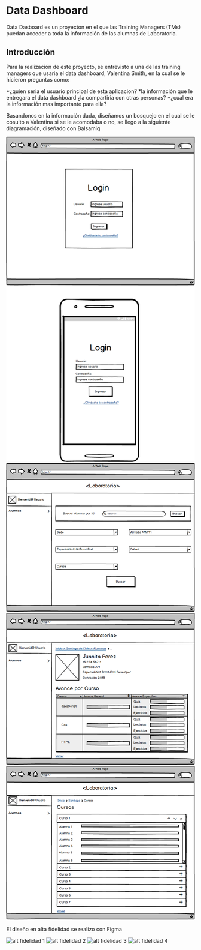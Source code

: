 # Data Dashboard

Data Dasboard es un proyecton en el que las Training Managers (TMs) puedan acceder a toda la información de las alumnas de Laboratoria.


## Introducción

Para la realización de este proyecto, se entrevisto a una de las training managers que usaria el data dashboard, Valentina Smith, en la cual se le hicieron preguntas como:

*¿quien seria el usuario principal de esta aplicacion?
*la información que le entregara el data dashboard ¿la compartiria con otras personas?
*¿cual era la información mas importante para ella?


Basandonos en la información dada, diseñamos un bosquejo en el cual se le cosulto a Valentina si se le acomodaba o no, se llego a la siguiente diagramación, diseñado con Balsamiq

![boquejo 1](src/imgDashBoard/Mockup1.png)
![boquejo 3](src/imgDashBoard/Mockup3.png)
![boquejo 4](src/imgDashBoard/Mockup4.png)
![boquejo 5](src/imgDashBoard/Mockup5.png)

El diseño en alta fidelidad se realizo con Figma

![alt fidelidad 1](src/imgDashBoard/figma-1.png)
![alt fidelidad 2](src/imgDashBoard/figma-2.png)
![alt fidelidad 3](src/imgDashBoard/figma-3.png)
![alt fidelidad 4](src/imgDashBoard/figma-4.png)

